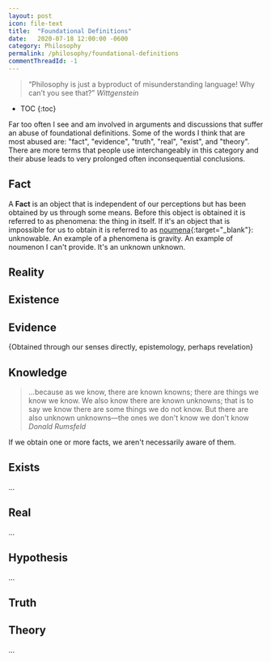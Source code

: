 ```yaml
---
layout: post
icon: file-text
title:  "Foundational Definitions"
date:   2020-07-18 12:00:00 -0600
category: Philosophy
permalink: /philosophy/foundational-definitions
commentThreadId: -1
---
```


> “Philosophy is just a byproduct of misunderstanding language!  Why can’t you see that?”
> <cite>Wittgenstein</cite>

* TOC
{:toc}

Far too often I see and am involved in arguments and discussions that suffer an abuse of foundational
definitions. Some of the words I think that are most abused are:
"fact", "evidence", "truth", "real", "exist", and "theory". There are more terms that people
use interchangeably in this category and their abuse leads to very prolonged often inconsequential
conclusions.

## Fact

A **Fact** is an object that is independent of our perceptions but has been obtained by us through some means.
Before this object is obtained it is referred to as phenomena: the thing in itself. If it's an object that is
impossible for us to obtain it is referred to as [noumena](https://en.wikipedia.org/wiki/Noumenon){:target="_blank"}:
unknowable. An example of a phenomena is gravity. An example of noumenon I can't provide. It's an unknown unknown.

## Reality

<!--
Where does phenonema reside? Where is it located? What is this place independent of our perceptions?

{Do noumenon preside in reality? By definition they are not. That would give them a location which is ascribing more knowledge than we have about them. }

{are phenomenon real? Yes, by the above definition}

{Is santa claus real? No, it does not exist separate from us as a thing-in-itself. (Though we realize it).. }
{WHat is the difference between the things-in-themselves and things we bring into reality?}
{I can generate a reality through thoughts. Populate it with phenomenon, but it is not a shared reality?}
{a phenomenon without a name is not a fact?}
{Knowing the name of something gives you power over it}
{YHWH. Not  named}
{Not real? In other words not in our reality? Interacts via sefirot?}
{another word for real?, etc.}
-->
## Existence

<!--
{If I imagine something, does it exist?}
{WHere do I exist}
{exist in reality, or exist elsewhere?}
{Is there only reality and the place where noumenon reside?}
{Do noumenon reside in reality as well but are unobtainable?}
-->

## Evidence

{Obtained through our senses directly, epistemology, perhaps revelation}

## Knowledge

> ...because as we know, there are known knowns; there are things we know we know. We also know there are
> known unknowns; that is to say we know there are some things we do not know. But there are also
> unknown unknowns—the ones we don't know we don't know
> <cite>Donald Rumsfeld</cite>

If we obtain one or more facts, we aren't necessarily aware of them.

## Exists

...

## Real

...

## Hypothesis

...

## Truth



<!--
{There is a big difference between something being true, knowing that it is true, and knowing that you know it is true. We might say something is true if it is a theorem; we know that it's true if we know it is a theorem and there exists a proof; and we know that we know it's true if we can exhibit a proof that we understand.

If the first were the same as the last, then there would be no need for science or mathematics or objectively verifiable methods of argument. Furthermore, we would not be having this discussion in the first place, since truth would be self-evident, and so we could not possibly disagree.}
-- Frank Atanassow

Vacuous proof
-->
## Theory

...

<!--
## Further Reading

* [Kant’s Transcendental Idealism. Phenomena and noumena](https://plato.stanford.edu/entries/kant-transcendental-idealism/#PhenNoum){:target="_blank"}
* [Wittgenstein on Language](https://web.archive.org/web/20180822072114/http://guywilliamsjr.com/index.php/category/philosophy-of-language/){:target='_blank'}
* [Language game (philosophy)](https://en.wikipedia.org/wiki/Language_game_(philosophy)){:target='_blank'}
* Correspondence Theory of Truth  (!!!)
  * <https://en.wikipedia.org/wiki/Correspondence_theory_of_truth>
  * <https://plato.stanford.edu/entries/truth-correspondence/>
* Pragmatic Theory of Truth
  * https://en.wikipedia.org/wiki/Pragmatic_theory_of_truth
  * https://plato.stanford.edu/entries/truth-pragmatic/
* The Deflationary Theory of Truth
  * https://en.wikipedia.org/wiki/Deflationary_theory_of_truth
  * https://plato.stanford.edu/entries/truth-deflationary/
  * Predicating truth or existence does not express anything above and beyond the statement to which it is attributed.[
  * ""I smell the scent of violets" has the same content as the sentence "it is true that I smell the scent of violets". So it seems, then, that nothing is added to the thought by my ascribing to it the property of truth."
* Judgment
  * Assertion of truth?
  * An axiom?
* https://plato.stanford.edu/entries/facts/
* https://en.wikipedia.org/wiki/Reality#Related_concepts
* https://en.wikipedia.org/wiki/Dream_argument
* https://en.wikipedia.org/wiki/G%C3%B6del%27s_incompleteness_theorems
* https://en.wikipedia.org/wiki/Tarski%27s_undefinability_theorem
  * supports deflationary theory of truth?
  * possibly correspondence theory?
* https://en.wikipedia.org/wiki/Peano_axioms#First-order_theory_of_arithmetic
* https://www.youtube.com/watch?v=YwrjHMKieXE
* Is something "true" if there is no thinker for it?
* analytic vs synthetic
* truth by definition
* Find the theorem that defines equality in a turing complete language by bootstrapping in the language itself. Was it mentioned by Rich Hickey?
  * https://cs.stackexchange.com/questions/2059/how-do-you-check-if-two-algorithms-return-the-same-result-for-any-input
-->
<!--
* [Rabbit-Duck illusion](https://en.wikipedia.org/wiki/Rabbit%E2%80%93duck_illusion){:target='_blank'}
-->
<!--
## Notes

* Godels incompleteness theorem (talks about the limits of theory? talks about the limits of obtainable truth and therefore facts?)
* turing incompleteness?
* I think therefore I am is a statement of existence? of reality? Not one of evidence.
* Nietzsche: plunge this knife into my heart and darken your world (Thus spake Zarathustra?)
* Establishing a fact-pattern
* "Alternative Facts"
* I reject your reality and substitute my own
* kids in MAGA hats and the indian in their face
* Theory from facts
  * You can't get an ought from an is
    * Prefer the simplest one (Occam's Razor)
* Plato's cave
* Theory guided by facts
* The role of science and its limits (Sciencism)
* Jordan Peterson vs Sam Harris debate
* Relationship to Information theory
* "root of the knowledge heap"
* Computer science is not a science (Feynman)
* Science is not math
* Math is not Logic
* <https://en.wikipedia.org/wiki/Black_swan_theory#Background>
* Empiricism
* Epistemology
* Unus Mundus <https://en.wikipedia.org/wiki/Unus_mundus>
  * phenomenon and reality are not separate. facts and mind?
  * Knowledge, Information: Information theory. Knowledge not separate from reality?
* If "I" think, am I real? If "I" think, do I exist?
  * cogito, ergo sum
  * <https://en.wikipedia.org/wiki/Cogito,_ergo_sum>
* YHWH: unnamed, unknowable? Something in-between? (Cabala, sefirot)
  * Eldritch Horror
* Logos, The Word
* Matter un motion
* Real numbers are not physical relationship with noumena?
  * What of fantasy? Imaginative?
  * What of contradictive thoughts and theories?
* <https://en.wikipedia.org/wiki/I_Am_that_I_Am>
  * Not an evasion IMO. Moreso like Ashildr:

* "Science doesn't really care about your beliefs. And no amount of belief makes something a fact" --Feynman

> Me: You mean… you haven’t come for me?
> The Doctor: No, it was just a coincidence. Oh Ashildr, I’m sorry.
> Me: Who’s Ashildr?
> The Doctor: You are. That’s your name. Ashildr, daughter of Ionhar. Chuckles, I used to call him Chuckles. You don’t remember?
> Me: Yes. I think I remember the village.
> The Doctor: You loved that village.
> Me: If you say so.
> The Doctor: Anyone in that village would have died for you.
> Me: Well. They’re all dead now and here I am. So I guess it all worked out.
>
> The Doctor: Well what do you call yourself?
> Me: Me.
> The Doctor: Yes, you. There’s nobody else here.
> Me: No. I call myself, “Me.” All my other names I chose died with who knew me. Me is who I am now. No one’s mother, daughter, wife. My own companion. Singular. Unattached. Alone.
> <cite>Doctor Who - <a href="https://www.planetclaire.tv/quotes/doctorwho/series-nine/the-woman-who-lived/" target="_blank">The Girl Who Lived</a></cite>

  Now scale that sentiment to a Deity: "I am that I am"


  From <https://en.wikipedia.org/wiki/Ein_Sof>:

> Before He gave any shape to the world, before He produced any form, He was alone, without form and without
> resemblance to anything else. Who then can comprehend how He was before the Creation? Hence it is forbidden
> to lend Him any form or similitude, or even to call Him by His sacred name, or to indicate Him by a single
> letter or a single point...

> Any name of God which is found in the Bible can not be applied to the Deity prior to His self-manifestation
> in the Creation, because the letters of those names were produced only after the emanation. . . . Moreover,
> a name implies a limitation in its bearer; and this is impossible in connection with the "Ein Sof".

<figure>
    <video controls autoplay loop preload="metadata">
        <source src="/media-library/philosophy/fact-theory.mp4" type="video/mp4">
        Sorry, your browser doesn't support embedded videos.
    </video>
    <figcaption>
        Fact vs Theory <br>
        Credit: <a href="https://web.archive.org/web/20180715053507/https://www.facebook.com/groups/PsychologicalDynamics/permalink/2076196065971778/" target="_blank">Denny Borsboom</a>
    </figcaption>
</figure>

========
What is more "real"? Phenomenon, or the abstraction explaining it?
Is a geometric circle more "real" than circular objects in the world?
Is the number 7 more "real" than 7 items on your desk?

Noumenon vs Phenomenon
	https://en.wikipedia.org/wiki/Phenomenon
	https://en.wikipedia.org/wiki/Noumenon
	
	
The word "real" is the problem?

========
Are Archetypes as true as numbers?
https://youtu.be/f-wWBGo6a2w?t=2289


=========

empirical/procedural knowledge

	follow these steps and you'll get this result.
	fill in the blank and turn the crank
		you'll get what you want but not know why.
			iow, no theory just motions

=========
Penn Jilette

Science is predictive not necessarily explanatory.

Pseudo-science is predicting the past:
	You heard the dog bark and then you knew your mom died across the world,
	but you didn't know at the time the dog barked.

Richard Feynman
https://www.informationphilosopher.com/solutions/scientists/feynman/past_and_future.html
-->
